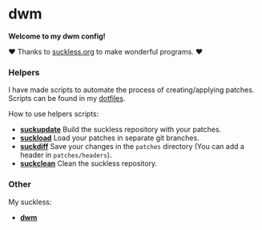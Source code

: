 # dwm

**Welcome to my dwm config!**

❤ Thanks to [suckless.org](https://suckless.org/) to make wonderful programs. ❤️

### **Helpers**

I have made scripts to automate the process of creating/applying patches. Scripts can be found in my [dotfiles](https://gitlab.com/Mageas/dotfiles).

How to use helpers scripts:
- **[suckupdate](https://gitea.heartnerds.org/Mageas/sysfiles/src/branch/main/scripts/usr/local/bin/suckupdate)** Build the suckless repository with your patches.
- **[suckload](https://gitea.heartnerds.org/Mageas/sysfiles/src/branch/main/scripts/usr/local/bin/suckload)** Load your patches in separate git branches.
- **[suckdiff](https://gitea.heartnerds.org/Mageas/sysfiles/src/branch/main/scripts/usr/local/bin/suckdiff)** Save your changes in the `patches` directory (You can add a header in `patches/headers`).
- **[suckclean](https://gitea.heartnerds.org/Mageas/sysfiles/src/branch/main/scripts/usr/local/bin/suckclean)** Clean the suckless repository.

### **Other**

My suckless:
- **[dwm](https://gitea.heartnerds.org/Mageas/dwm)**

